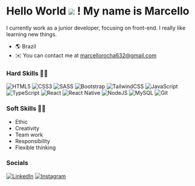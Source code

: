 # Hello World ![](https://user-images.githubusercontent.com/18350557/176309783-0785949b-9127-417c-8b55-ab5a4333674e.gif) ! My name is Marcello

I currently work as a junior developer, focusing on front-end. I really like learning new things.

* 🌎 Brazil
* ✉️ You can contact me at marcellorocha632@gmail.com
  
 ### Hard Skills 👨‍💻
 ![HTML5](https://img.shields.io/badge/html5-%23E34F26.svg?style=for-the-badge&logo=html5&logoColor=white)
 ![CSS3](https://img.shields.io/badge/css3-%231572B6.svg?style=for-the-badge&logo=css3&logoColor=white)
 ![SASS](https://img.shields.io/badge/SASS-hotpink.svg?style=for-the-badge&logo=SASS&logoColor=white)
 ![Bootstrap](https://img.shields.io/badge/bootstrap-%238511FA.svg?style=for-the-badge&logo=bootstrap&logoColor=white)
 ![TailwindCSS](https://img.shields.io/badge/tailwindcss-%2338B2AC.svg?style=for-the-badge&logo=tailwind-css&logoColor=white)
 ![JavaScript](https://img.shields.io/badge/javascript-%23323330.svg?style=for-the-badge&logo=javascript&logoColor=%23F7DF1E)
 ![TypeScript](https://img.shields.io/badge/typescript-%23007ACC.svg?style=for-the-badge&logo=typescript&logoColor=white)
 ![React](https://img.shields.io/badge/react-%2320232a.svg?style=for-the-badge&logo=react&logoColor=%2361DAFB)
 ![React Native](https://img.shields.io/badge/react_native-%2320232a.svg?style=for-the-badge&logo=react&logoColor=%2361DAFB)
 ![NodeJS](https://img.shields.io/badge/node.js-6DA55F?style=for-the-badge&logo=node.js&logoColor=white)
 ![MySQL](https://img.shields.io/badge/mysql-%2300f.svg?style=for-the-badge&logo=mysql&logoColor=white)
 ![Git](https://img.shields.io/badge/git-%23F05033.svg?style=for-the-badge&logo=git&logoColor=white)

 ### Soft Skills 🙆‍♂️
- Ethic
- Creativity
- Team work
- Responsibility
- Flexible thinking

### Socials 
[![LinkedIn](https://img.shields.io/badge/linkedin-%230077B5.svg?style=for-the-badge&logo=linkedin&logoColor=white)](https://www.linkedin.com/in/marcello-rocha-381572231/)
[![Instagram](https://img.shields.io/badge/Instagram-%23E4405F.svg?style=for-the-badge&logo=Instagram&logoColor=white)](https://instagram.com/cello.farias)
